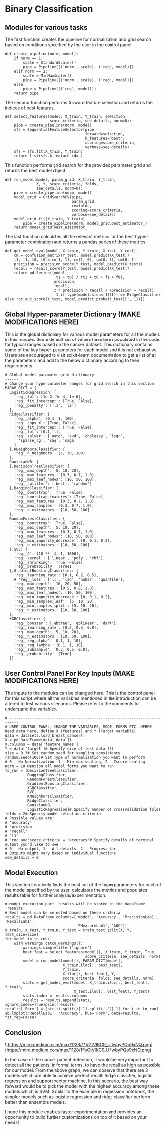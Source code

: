 # Binary Classification

## Modules for various tasks

The first function creates the pipeline for normalization and grid search based on conditions specified by the user in the control panel.

```
def create_pipeline(norm, model):
    if norm == 1:
        scale = StandardScaler()
        pipe = Pipeline([('norm', scale), ('reg', model)])
    elif norm == 2:
        scale = MinMaxScaler()
        pipe = Pipeline([('norm', scale), ('reg', model)])
    else:
        pipe = Pipeline([('reg', model)])
    return pipe
```

The second function performs forward feature selection and returns the indices of best features.

```
def select_features(model, X_train, Y_train, selection,
                    score_criteria, see_details, norm=0):
    pipe = create_pipeline(norm, model)
    sfs = SequentialFeatureSelector(pipe,
                                    forward=selection,
                                    k_features='best',
                                    scoring=score_criteria,
                                    verbose=see_details)
    sfs = sfs.fit(X_train, Y_train)
    return list(sfs.k_feature_idx_)
```

This function performs grid search for the provided parameter grid and returns the best model object.

```
def run_model(model, param_grid, X_train, Y_train,
              X, Y, score_criteria, folds,
              see_details, norm=0):
    pipe = create_pipeline(norm, model)
    model_grid = GridSearchCV(pipe,
                              param_grid,
                              cv=folds,
                              scoring=score_criteria,
                              verbose=see_details)
    model_grid.fit(X_train, Y_train)
		pipe = create_pipeline(norm, model_grid.best_estimator_)
    return model_grid.best_estimator_
```

The last function calculates all the relevant metrics for the best hyper-parameter combination and returns a pandas series of these metrics.

```
def get_model_eval(model, X_train, Y_train, X_test, Y_test):
    cm = confusion_matrix(Y_test, model.predict(X_test))
    t1, f1, t0, f0 = cm[1, 1], cm[1, 0], cm[0, 0], cm[0, 1]
    precision = precision_score(Y_test, model.predict(X_test))
    recall = recall_score(Y_test, model.predict(X_test))
    return pd.Series([model,
                      (t1 + t0) / (t1 + t0 + f1 + f0),
                      precision,
                      recall,
                      2 * precision * recall / (precision + recall),
                      -1 if type(model.steps[1][1]) == RidgeClassifier else roc_auc_score(Y_test, model.predict_proba(X_test)[:, 1])])
```

## Global Hyper-parameter Dictionary (MAKE MODIFICATIONS HERE)

This is the global dictionary for various model parameters for all the models in this module. Some default set of values have been populated in the code for typical ranges based on the cancer dataset. This dictionary contains some of the key hyper-parameters for each model and it is not exhaustive. Users are encouraged to visit scikit-learn documentation to get a list of all the parameters and add to the below dictionary according to their requirements.

```
# Global model paramater grid dictionary------------------------------------
# Change your hyperparameter ranges for grid search in this section
PARAM_DICT = {
  LogisticRegression: {
    'reg__tol': [1e-2, 1e-4, 1e-6],
    'reg__fit_intercept': [True, False],
    'reg__penalty': ['l1', 'l2']
  },
  RidgeClassifier: {
    'reg__alpha': [0.1, 1, 100],
    'reg__copy_X': [True, False],
    'reg__fit_intercept': [True, False],
    'reg__tol': [0.1, 1],
    'reg__solver': ['auto', 'svd', 'cholesky', 'lsqr',
      'sparse_cg', 'sag', 'saga'
    ]
  },KNeighborsClassifier: {
    'reg__n_neighbors': [5, 30, 100]
  },
  GaussianNB: {
  },DecisionTreeClassifier: {
    'reg__max_depth': [5, 10, 20],
    'reg__max_features': [0.3, 0.7, 1.0],
    'reg__max_leaf_nodes': [10, 50, 100],
    'reg__splitter': ['best', 'random']
  },BaggingClassifier: {
    'reg__bootstrap': [True, False],
    'reg__bootstrap_features': [True, False],
    'reg__max_features': [0.3, 0.7, 1.0],
    'reg__max_samples': [0.3, 0.7, 1.0],
    'reg__n_estimators': [10, 50, 100]
  },
  RandomForestClassifier: {
    'reg__bootstrap': [True, False],
    'reg__max_depth': [5, 10, 20],
    'reg__max_features': [0.3, 0.7, 1.0],
    'reg__max_leaf_nodes': [10, 50, 100],
    'reg__min_impurity_decrease': [0, 0.1, 0.2],
    'reg__n_estimators': [10, 50, 100]
  },SVC: {
    'reg__C': [10 ** -3, 1, 1000],
    'reg__kernel': ['linear', 'poly', 'rbf'],
    'reg__shrinking': [True, False],
    'reg__probability': [True]
  },GradientBoostingClassifier: {
    'reg__learning_rate': [0.1, 0.2, 0.5],
    # 'reg__loss': ['ls', 'lad', 'huber', 'quantile'],
    'reg__max_depth': [10, 20, 50],
    'reg__max_features': [0.5, 0.8, 1.0],
    'reg__max_leaf_nodes': [10, 50, 100],
    'reg__min_impurity_decrease': [0, 0.1, 0.2],
    'reg__min_samples_leaf': [5, 10, 20],
    'reg__min_samples_split': [5, 10, 20],
    'reg__n_estimators': [10, 50, 100]
  },
  XGBClassifier: {
    'reg__booster': ['gbtree', 'gblinear', 'dart'],
    'reg__learning_rate': [0.2, 0.5, 0.8],
    'reg__max_depth': [5, 10, 20],
    'reg__n_estimators': [10, 50, 100],
    'reg__reg_alpha': [0.1, 1, 10],
    'reg__reg_lambda': [0.1, 1, 10],
    'reg__subsample': [0.3, 0.5, 0.8],
    'reg__probability': [True]
  }}
```

## User Control Panel For Key Inputs (MAKE MODIFICATIONS HERE)

The inputs to the modules can be changed here. This is the control panel for this script where all the variables mentioned in the introduction can be altered to test various scenarios. Please refer to the comments to understand the variables.

```
# --------------------------------------------------------------------------
# USER CONTROL PANEL, CHANGE THE VARIABLES, MODEL FORMS ETC. HERE# Read data here, define X (features) and Y (Target variable)
data = datasets.load_breast_cancer()
X = pd.DataFrame(data['data'])
X.columns = data['feature_names']
Y = data['target']# Specify size of test data (%)
size = 0.3# Set random seed for sampling consistency
random.seed(100)# Set type of normalization you want to perform
# 0 - No Normalization, 1 - Min-max scaling, 2 - Zscore scaling
norm = 1# Mention all model forms you want to run
to_run = [DecisionTreeClassifier,
          BaggingClassifier,
          RandomForestClassifier,
          GradientBoostingClassifier,
          XGBClassifier,
          SVC,
          KNeighborsClassifier,
          RidgeClassifier,
          GaussianNB,
          LogisticRegression]# Specify number of crossvalidation folds
folds = 2# Specify model selection criteria
# Possible values are:
# 'accuracy'
# 'precision'
# 'recall'
# 'f1'
# 'roc_auc'score_criteria = 'accuracy'# Specify details of terminal output you'd like to see
# 0 - No output, 1 - All details, 2 - Progress bar
# Outputs might vary based on individual functions
see_details = 0
```

## Model Execution

This section iteratively finds the best set of the hyperparameters for each of the model specified by the user, calculates the metrics and populates results table for further analysis/experimentation.

```
# Model execution part, results will be stored in the dataframe 'results'
# Best model can be selected based on these criteria
results = pd.DataFrame(columns=['model', 'Accuracy', 'PrecisionLab1', 'RecallLab1',
                                'FMeasureLab1', 'AUC'])
X_train, X_test, Y_train, Y_test = train_test_split(X, Y, test_size=size)
for model in to_run:
    with warnings.catch_warnings():
        warnings.simplefilter('ignore')
        best_feat = select_features(model(), X_train, Y_train, True,
                                    score_criteria, see_details, norm)
        model = run_model(model(), PARAM_DICT[model],
                          X_train.iloc[:, best_feat],
                          Y_train,
                          X.iloc[:, best_feat], Y,
                          score_criteria, folds, see_details, norm)
        stats = get_model_eval(model, X_train.iloc[:, best_feat], Y_train,
                               X_test.iloc[:, best_feat], Y_test)
        stats.index = results.columns
        results = results.append(stats, ignore_index=True)print(results)
results['Form'] = [str(i).split()[-1].split('.')[-1] for i in to_run]
sb.lmplot('RecallLab1', 'Accuracy', hue='Form', data=results, fit_reg=False)
```

## Conclusion

![https://miro.medium.com/max/1128/1*bGtVlKC9_UflwbyPQo9xNQ.png](https://miro.medium.com/max/1128/1*bGtVlKC9_UflwbyPQo9xNQ.png)

In the case of the cancer patient detection, it would be very important to detect all the patients, in formal terms, to have the recall as high as possible for our model. From the above graph, we can observe that there are 3 models which are able to achieve perfect recall: Ridge classifier, logistic regression and support vector machine. In this scenario, the best way forward would be to pick the model with the highest accuracy among these models which is SVM. Similar to the example in regression notebook, the simpler models such as logistic regression and ridge classifier perform better than ensemble models.

I hope this module enables faster experimentation and provides an opportunity to build further customizations on top of it based on your needs!